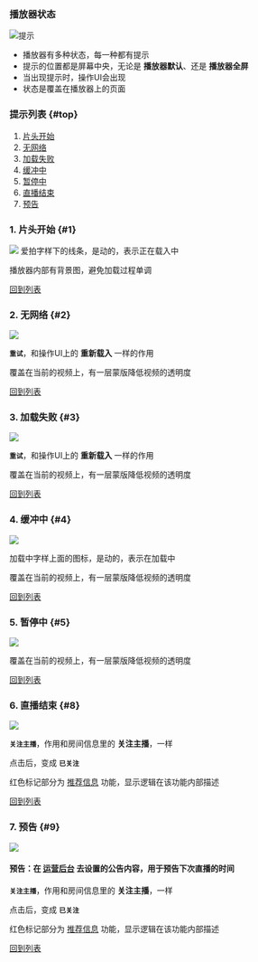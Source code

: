 ### 播放器状态
![提示](img/prompt.png)

* 播放器有多种状态，每一种都有提示
* 提示的位置都是屏幕中央，无论是 **播放器默认**、还是 **播放器全屏**
* 当出现提示时，操作UI会出现
* 状态是覆盖在播放器上的页面

### 提示列表 {#top}
1. [片头开始](#1)
2. [无网络](#2)
3. [加载失败](#3)
4. [缓冲中](#4)
5. [暂停中](#5)
6. [直播结束](#8)
7. [预告](#9)


### 1. 片头开始 {#1}
![](img/s1.png)
爱拍字样下的线条，是动的，表示正在载入中

播放器内部有背景图，避免加载过程单调

[回到列表](#top)


### 2. 无网络 {#2}
![](img/s2.png)

**`重试`**，和操作UI上的 **重新载入** 一样的作用

覆盖在当前的视频上，有一层蒙版降低视频的透明度

[回到列表](#top)


### 3. 加载失败 {#3}
![](img/s3.png)

**`重试`**，和操作UI上的 **重新载入** 一样的作用

覆盖在当前的视频上，有一层蒙版降低视频的透明度

[回到列表](#top)


### 4. 缓冲中 {#4}
![](img/s4.png)

加载中字样上面的图标，是动的，表示在加载中

覆盖在当前的视频上，有一层蒙版降低视频的透明度

[回到列表](#top)


### 5. 暂停中 {#5}
![](img/s5.png)

覆盖在当前的视频上，有一层蒙版降低视频的透明度

[回到列表](#top)


### 6. 直播结束 {#8}
![](img/s8.png)

**`关注主播`**，作用和房间信息里的 **关注主播**，一样

点击后，变成 **`已关注`**

红色标记部分为 [推荐信息](recommend.md) 功能，显示逻辑在该功能内部描述

[回到列表](#top)


### 7. 预告 {#9}
![](img/s9.png)

#### 预告：在 [运营后台]() 去设置的公告内容，用于预告下次直播的时间

**`关注主播`**，作用和房间信息里的 **关注主播**，一样

点击后，变成 **`已关注`**

红色标记部分为 [推荐信息](recommend.md) 功能，显示逻辑在该功能内部描述

[回到列表](#top)
